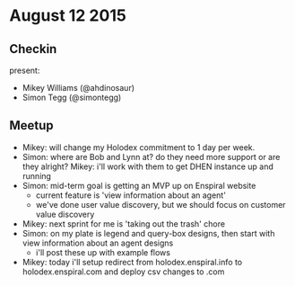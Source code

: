 # August 12 2015

## Checkin

present:

- Mikey Williams (@ahdinosaur)
- Simon Tegg (@simontegg)

## Meetup

- Mikey: will change my Holodex commitment to 1 day per week.
- Simon: where are Bob and Lynn at? do they need more support or are they alright?
    Mikey: i'll work with them to get DHEN instance up and running
- Simon: mid-term goal is getting an MVP up on Enspiral website
  - current feature is 'view information about an agent'
  - we've done user value discovery, but we should focus on customer value discovery
- Mikey: next sprint for me is 'taking out the trash' chore
- Simon: on my plate is legend and query-box designs, then start with view information about an agent designs
    - i'll post these up with example flows
- Mikey: today i'll setup redirect from holodex.enspiral.info to holodex.enspiral.com and deploy csv changes to .com
